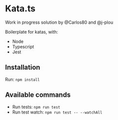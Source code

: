 Kata.ts
=======

Work in progress solution by @Carlos80 and @j-plou

Boilerplate for katas, with:

- Node
- Typescript
- Jest

## Installation

Run: `npm install`

## Available commands

- Run tests: `npm run test`
- Run test watch: `npm run test -- --watchAll`
